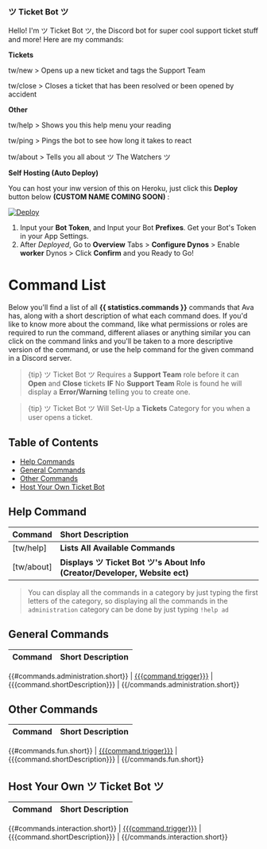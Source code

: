 ### ツ Ticket Bot ツ
Hello! I'm ツ Ticket Bot ツ, the Discord bot for super cool support ticket stuff and more! 
Here are my commands:

**Tickets**

tw/new > Opens up a new ticket and tags the Support Team

tw/close > Closes a ticket that has been resolved or been opened by accident


**Other**

tw/help > Shows you this help menu your reading

tw/ping > Pings the bot to see how long it takes to react

tw/about > Tells you all about ツ The Watchers ツ

**Self Hosting (Auto Deploy)**

You can host your inw version of this on Heroku, just click this **Deploy** button below **(CUSTOM NAME COMING SOON)** :


<a href="https://heroku.com/deploy?template=https://github.com/GrimDesignsFiveM/The-Watchers-Ticket-Bot">
  <img src="https://www.herokucdn.com/deploy/button.svg" alt="Deploy">
</a>


1. Input your **Bot Token**, and Input your Bot **Prefixes**. Get your Bot's Token in your App Settings.
2. After *Deployed*, Go to **Overview** Tabs >  **Configure Dynos** > Enable **worker** Dynos > Click **Confirm**
and you Ready to Go!


# Command List

Below you'll find a list of all **{{ statistics.commands }}** commands that Ava has, along with a short description of what each command does. If you'd like to know more about the command, like what permissions or roles are required to run the command, different aliases or anything similar you can click on the command links and you'll be taken to a more descriptive version of the command, or use the help command for the given command in a Discord server.

> {tip} ツ Ticket Bot ツ Requires a **Support Team** role before it can **Open** and **Close** tickets **IF** No **Support Team** Role is found he will display a **Error/Warning** telling you to create one.

> {tip} ツ Ticket Bot ツ Will Set-Up a **Tickets** Category for you when a user opens a ticket.

## Table of Contents

- [Help Commands](#help)
- [General Commands](#generalcommands)
- [Other Commands](#othercommands)
- [Host Your Own Ticket Bot](#hostyourown)


<a name="help"></a>
## Help Command

| Command           | Short Description      |
| ----------------- |:---------------------- |
| [tw/help]  | **Lists All Available Commands**  |
| [tw/about] | **Displays ツ Ticket Bot ツ's About Info (Creator/Developer, Website ect)**  |

> You can display all the commands in a category by just typing the first letters of the category, so displaying all the commands in the `administration` category can be done by just typing `!help ad`

<a name="generalcommands"></a>
## General Commands

| Command | Short Description |
| ------- |:----------------- |
{{#commands.administration.short}}
| [{{{command.trigger}}}](/docs/{{version}}/commands#{{commandName}}) | {{{command.shortDescription}}} |
{{/commands.administration.short}}

<a name="othercommands"></a>
## Other Commands

| Command | Short Description |
| ------- |:----------------- |
{{#commands.fun.short}}
| [{{{command.trigger}}}](/docs/{{version}}/commands#{{commandName}}) | {{{command.shortDescription}}} |
{{/commands.fun.short}}

<a name="hostyourown"></a>
## Host Your Own ツ Ticket Bot ツ

| Command | Short Description |
| ------- |:----------------- |
{{#commands.interaction.short}}
| [{{{command.trigger}}}](/docs/{{version}}/commands#{{commandName}}) | {{{command.shortDescription}}} |
{{/commands.interaction.short}}
